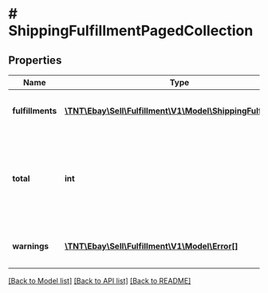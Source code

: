 # # ShippingFulfillmentPagedCollection

## Properties

Name | Type | Description | Notes
------------ | ------------- | ------------- | -------------
**fulfillments** | [**\TNT\Ebay\Sell\Fulfillment\V1\Model\ShippingFulfillment[]**](ShippingFulfillment.md) | This array contains one or more fulfillments required for the order that was specified in method endpoint. | [optional]
**total** | **int** | The total number of fulfillments in the specified order.&lt;br /&gt;&lt;br /&gt;&lt;span class&#x3D;\&quot;tablenote\&quot;&gt;&lt;strong&gt;Note:&lt;/strong&gt; If no fulfillments are found for the order, this field is returned with a value of &lt;code&gt;0&lt;/code&gt;.&lt;/span&gt; | [optional]
**warnings** | [**\TNT\Ebay\Sell\Fulfillment\V1\Model\Error[]**](Error.md) | This array is only returned if one or more errors or warnings occur with the call request. | [optional]

[[Back to Model list]](../../README.md#models) [[Back to API list]](../../README.md#endpoints) [[Back to README]](../../README.md)
